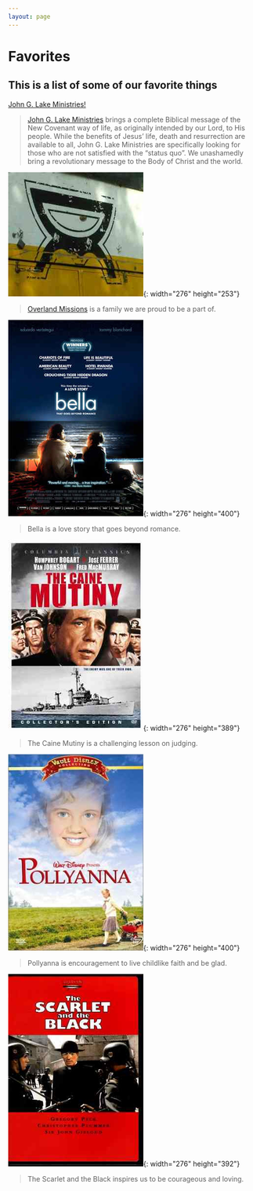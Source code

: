```yaml
---
layout: page
---
```

# Favorites

## This is a list of some of our favorite things

[John G. Lake Ministries!](/assets/jglm.png)

> [John G. Lake Ministries](http://jglm.org) brings a complete Biblical message of the New Covenant way of life, as originally intended by our Lord, to His people. While the benefits of Jesus’ life, death and resurrection are available to all, John G. Lake Ministries are specifically looking for those who are not satisfied with the “status quo”. We unashamedly bring a revolutionary message to the Body of Christ and the world.

![Overland Missions](assets/overland.jpg){: width="276" height="253"}

> [Overland Missions](http://overlandmissions.com) is a family we are proud to be a part of.

![Bella](assets/bella.jpg){: width="276" height="400"}

> Bella is a love story that goes beyond romance.

![The Caine Mutiny](assets/caine.jpg){: width="276" height="389"}

> The Caine Mutiny is a challenging lesson on judging.

![Pollyanna](assets/polly.jpg){: width="276" height="400"}

> Pollyanna is encouragement to live childlike faith and be glad.

![Scarlet and the Black](assets/scarlet.jpg){: width="276" height="392"}

> The Scarlet and the Black inspires us to be courageous and loving.